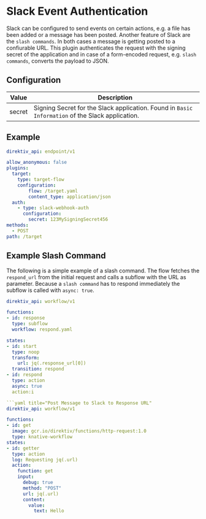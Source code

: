 # Slack Event Authentication

Slack can be configured to send events on certain actions, e.g. a file has been added or a message has been posted. Another feature of Slack are the `slash commands`. 
In both cases a message is getting posted to a confiurable URL. This plugin authenticates the request with the signing secret of the application and in case of a form-encoded request, e.g. `slash commands`, converts the payload to JSON. 

## Configuration
| Value | Description |
| ----- | ----------- |
| secret | Signing Secret for the Slack application. Found in `Basic Information` of the Slack application. |

## Example

```yaml title="Slack Webhook Authentication with Signing Secret"
direktiv_api: endpoint/v1

allow_anonymous: false
plugins:
  target:
    type: target-flow
    configuration:
        flow: /target.yaml
        content_type: application/json
  auth:
    - type: slack-webhook-auth
      configuration:
        secret: 123MySigningSecret456
methods: 
  - POST
path: /target
```

## Example Slash Command

The following is a simple example of a slash command. The flow fetches the `respond_url` from the initial request and calls a subflow with the URL as parameter. Because a `slash command` has to respond immediately the subflow is called with `async: true`. 

```yaml title="Example Flow with Response"
direktiv_api: workflow/v1

functions:
- id: response
  type: subflow
  workflow: respond.yaml

states:
- id: start
  type: noop
  transform:
    url: jq(.response_url[0])
  transition: respond
- id: respond
  type: action
  async: true
  action:i

```yaml title="Post Message to Slack to Response URL"
direktiv_api: workflow/v1

functions:
- id: get
  image: gcr.io/direktiv/functions/http-request:1.0
  type: knative-workflow
states:
- id: getter 
  type: action
  log: Requesting jq(.url)
  action:
    function: get
    input: 
      debug: true
      method: "POST"
      url: jq(.url)
      content:
        value:
          text: Hello 
```
